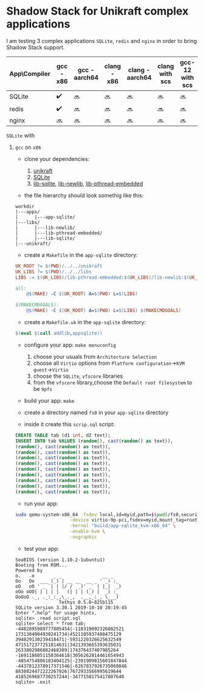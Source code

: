 # Shadow Stack for Unikraft complex applications

I am testing 3 complex applications `SQLite`, `redis` and `nginx` in order to bring Shadow Stack support.

| App\Compiler | gcc - x86 | gcc - aarch64 | clang - x86 | clang - aarch64 | clang with scs | gcc-12 with scs |
|--------------|-----------|---------------|-------------|-----------------|----------------|-----------------|
| SQLite | :heavy_check_mark: | :soon: | :soon: | :soon: | :soon: | :soon: |
| redis | :heavy_check_mark: | :soon: | :soon: | :soon: | :soon: | :soon: |
| nginx | :soon: | :soon: | :soon: | :soon: | :soon: | :soon: |

`SQLite` with
1. `gcc` on `x86`

    * clone your dependencies:

        1. [unikraft](https://github.com/unikraft/unikraft)
        1. [SQLite](https://github.com/unikraft/app-sqlite)
        1. [lib-sqlite](https://github.com/unikraft/lib-sqlite), [lib-newlib](https://github.com/unikraft/lib-newlib), [lib-pthread-embedded](https://github.com/unikraft/lib-pthread-embedded)

    * the file hierarchy should look somethig like this:
    ```
    workdir
    |---apps/
    |      |---app-sqlite/
    |---libs/
    |      |---lib-newlib/
    |      |---lib-pthread-embedded/
    |      |---lib-sqlite/
    |---unikraft/
    ```

    * create a `Makefile` in the `app-sqlite` directory:
    ```Makefile
    UK_ROOT ?= $(PWD)/../../unikraft
    UK_LIBS ?= $(PWD)/../../libs
    LIBS := $(UK_LIBS)/lib-pthread-embedded:$(UK_LIBS)/lib-newlib:$(UK_LIBS)/lib-sqlite

    all:
        @$(MAKE) -C $(UK_ROOT) A=$(PWD) L=$(LIBS)

    $(MAKECMDGOALS):
        @$(MAKE) -C $(UK_ROOT) A=$(PWD) L=$(LIBS) $(MAKECMDGOALS)
    ```

    * create a `Makefile.uk` in the `app-sqlite` directory:
    ```Makefile
    $(eval $(call addlib,appsqlite))
    ```

    * configure your app: `make menuconfig`
        1. choose your usuals from `Architecture Selection`
        1. choose all `Virtio` options from `Platform configuration`->`KVM guest`->`Virtio`
        1. choose the `SQLite`, `vfscore` libraries
        1. from the `vfscore` library,choose the `Default root filesystem` to be `9pfs`

    * build your app: `make`

    * create a directory named `fs0` in your `app-sqlite` directory

    * inside it create this `scrip.sql` script:
    ```sql
    CREATE TABLE tab (d1 int, d2 text);
    INSERT INTO tab VALUES (random(), cast(random() as text)),
    (random(), cast(random() as text)),
    (random(), cast(random() as text)),
    (random(), cast(random() as text)),
    (random(), cast(random() as text)),
    (random(), cast(random() as text)),
    (random(), cast(random() as text)),
    (random(), cast(random() as text)),
    (random(), cast(random() as text)),
    (random(), cast(random() as text));    
    ```

    * run your app:
    ```bash
    sudo qemu-system-x86_64 -fsdev local,id=myid,path=$(pwd)/fs0,security_model=none \
                        -device virtio-9p-pci,fsdev=myid,mount_tag=rootfs,disable-modern=on,disable-legacy=off \
                        -kernel "build/app-sqlite_kvm-x86_64" \
                        -enable-kvm \
                        -nographic
    ```
    * test your app:
    ```
    SeaBIOS (version 1.10.2-1ubuntu1)
    Booting from ROM...
    Powered by
    o.   .o       _ _               __ _
    Oo   Oo  ___ (_) | __ __  __ _ ' _) :_
    oO   oO ' _ `| | |/ /  _)' _` | |_|  _)
    oOo oOO| | | | |   (| | | (_) |  _) :_
    OoOoO ._, ._:_:_,\_._,  .__,_:_, \___)
                    Tethys 0.5.0~825b115
    SQLite version 3.30.1 2019-10-10 20:19:45
    Enter ".help" for usage hints.
    sqlite> .read script.sql
    sqlite> select * from tab;
    -4482895989777805454|-110319092326802521
    1731384004930241734|4521105937488475129
    394829130239418471|-5931220326625632549
    4715172377251814631|3421393665393635031
    2633802986882468389|174376437407985264
    -1691186051150364618|3056262814461654943
    -4054754806183404125|-2391909815601847844
    -4437812378917371546|-6267837926735068846
    8830824471222267926|7672933566995619644
    4185269687730257244|-3477150175417807640
    sqlite> .exit
    ```